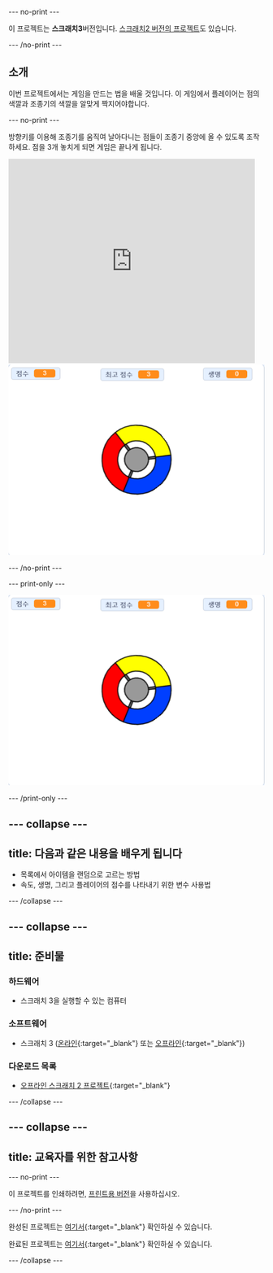 --- no-print ---

이 프로젝트는 **스크래치3**버전입니다. [스크래치2 버전의 프로젝트](https://projects.raspberrypi.org/ko-KR/projects/catch-the-dots-scratch2)도 있습니다.

--- /no-print ---

## 소개

이번 프로젝트에서는 게임을 만드는 법을 배울 것입니다. 이 게임에서 플레이어는 점의 색깔과 조종기의 색깔을 알맞게 짝지어야합니다.

--- no-print ---

방향키를 이용해 조종기를 움직여 날아다니는 점들이 조종기 중앙에 올 수 있도록 조작하세요. 점을 3개 놓치게 되면 게임은 끝나게 됩니다.

<div class="scratch-preview">
  <iframe allowtransparency="true" width="485" height="402" src="https://scratch.mit.edu/projects/embed/399130705/?autostart=false" frameborder="0" scrolling="no"></iframe>
  <img src="images/dots-final.png">
</div>

--- /no-print ---

--- print-only ---

![점 스크린샷](images/dots-final.png)

--- /print-only ---

--- collapse ---
---
title: 다음과 같은 내용을 배우게 됩니다
---

+ 목록에서 아이템을 랜덤으로 고르는 방법
+ 속도, 생명, 그리고 플레이어의 점수를 나타내기 위한 변수 사용법

--- /collapse ---

--- collapse ---
---
title: 준비물
---

### 하드웨어

+ 스크래치 3을 실행할 수 있는 컴퓨터

### 소프트웨어

+ 스크래치 3 ([온라인](https://rpf.io/scratchon){:target="_blank"} 또는 [오프라인](https://rpf.io/scratchoff){:target="_blank"})

### 다운로드 목록

+ [오프라인 스크래치 2 프로젝트](https://rpf.io/p/ko-KR/catch-the-dots-go){:target="_blank"}

--- /collapse ---

--- collapse ---
---
title: 교육자를 위한 참고사항
---

--- no-print ---

이 프로젝트를 인쇄하려면, [프린트용 버전](https://projects.raspberrypi.org/ko-KR/projects/catch-the-dots/print)을 사용하십시오.

--- /no-print ---

완성된 프로젝트는 [여기서](https://rpf.io/p/ko-KR/catch-the-dots-get){:target="_blank"} 확인하실 수 있습니다.

완료된 프로젝트는 [여기서](https://scratch.mit.edu/projects/252923761/#editor){:target="_blank"} 확인하실 수 있습니다.

--- /collapse ---
